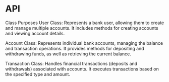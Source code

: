 # API
Class Purposes
User Class: Represents a bank user, allowing them to create and manage multiple accounts. It includes methods for creating accounts and viewing account details.

Account Class: Represents individual bank accounts, managing the balance and transaction operations. It provides methods for depositing and withdrawing funds, as well as retrieving the current balance.

Transaction Class: Handles financial transactions (deposits and withdrawals) associated with accounts. It executes transactions based on the specified type and amount.